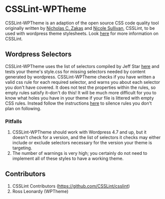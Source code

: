 # CSSLint-WPTheme

CSSLint-WPTheme is an adaption of the open source CSS code quality tool originally written by
[Nicholas C. Zakas](http://www.nczonline.net/) and
[Nicole Sullivan](http://www.stubbornella.org/), CSSLint, to be used with wordpress theme stylesheets. 
Look [here](https://github.com/CSSLint/csslint) for more information on CSSLint.


## Wordpress Selectors
CSSLint-WPTheme uses the list of selectors compiled by Jeff Star [here](https://digwp.com/2010/05/default-wordpress) and tests your theme's style.css for missing selectors needed by content generated by wordpress. CSSLint-WPTheme checks if you have written a valid css rule for each required selector, and warns you about each selector you don't have covered. It does not test the properties within the rules, so empty rules satisfy it–don't do this! It will be much more difficult for you to know what holes you have in your theme if your file is littered with empty CSS rules. Instead follow the instructions [here](https://github.com/CSSLint/csslint/wiki/Command-line-interface) to silence rules you don't plan on following. 

### Pitfalls
1. CSSLint-WPTheme should work with Wordpress 4.7 and up, but it doesn't check for a version, and the list of selectors it checks may either include or exclude selectors necessary for the version your theme is targeting.
1. The number of warnings is very high; you certainly do not need to implement all of these styles to have a working theme.

## Contributors

1. CSSLint Contributors (https://github.com/CSSLint/csslint)
1. Ross Leonardy (WPTheme)
